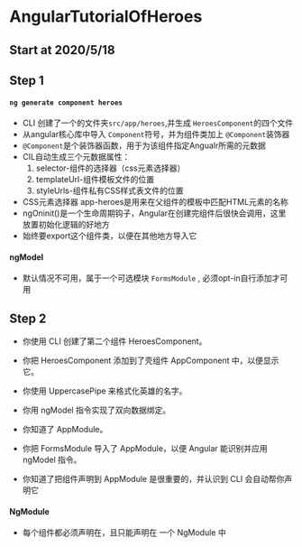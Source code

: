 # AngularTutorialOfHeroes

## Start at 2020/5/18

## Step 1
#### `ng generate component heroes`
* CLI 创建了一个的文件夹`src/app/heroes`,并生成 `HeroesComponent`的四个文件
* 从angular核心库中导入 `Component`符号，并为组件类加上 `@Component`装饰器
* `@Component`是个装饰器函数，用于为该组件指定Angualr所需的元数据
* CIL自动生成三个元数据属性：
    1. selector-组件的选择器（css元素选择器）
    2. templateUrl-组件模板文件的位置
    3. styleUrls-组件私有CSS样式表文件的位置
* CSS元素选择器 app-heroes是用来在父组件的模板中匹配HTML元素的名称
* ngOninit()是一个生命周期钩子，Angular在创建完组件后很快会调用，这里放置初始化逻辑的好地方
* 始终要export这个组件类，以便在其他地方导入它

#### ngModel 
* 默认情况不可用，属于一个可选模块 `FormsModule` , 必须opt-in自行添加才可用

## Step 2
* 你使用 CLI 创建了第二个组件 HeroesComponent。

* 你把 HeroesComponent 添加到了壳组件 AppComponent 中，以便显示它。

* 你使用 UppercasePipe 来格式化英雄的名字。

* 你用 ngModel 指令实现了双向数据绑定。

* 你知道了 AppModule。

* 你把 FormsModule 导入了 AppModule，以便 Angular 能识别并应用 ngModel 指令。

* 你知道了把组件声明到 AppModule 是很重要的，并认识到 CLI 会自动帮你声明它
#### NgModule
* 每个组件都必须声明在，且只能声明在 一个 NgModule 中

